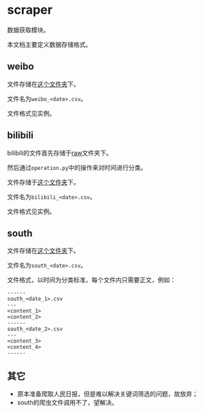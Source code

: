 # scraper

数据获取模块。

本文档主要定义数据存储格式。

## weibo

文件存储在[这个文件夹](../app/scraper/store/weibo)下。

文件名为`weibo_<date>.csv`。

文件格式见实例。

## bilibili

bilibili的文件首先存储于[raw](../app/scraper/raw)文件夹下。

然后通过`operation.py`中的操作来对时间进行分类。

文件存储于[这个文件夹](../app/scraper/store/bilibili)下。

文件名为`bilibili_<date>.csv`。

文件格式见实例。

## south

文件存储在[这个文件夹](../app/scraper/store/south)下。

文件名为`south_<date>.csv`。

文件格式，以时间为分类标准，每个文件内只需要正文，例如：

```text
------
south_<date_1>.csv
---
<content_1>
<content_2>
------
south_<date_2>.csv
---
<content_3>
<content_4>
------
```

## 其它

- 原本准备爬取人民日报，但是难以解决关键词筛选的问题，故放弃；
- south的爬虫文件调用不了，望解决。